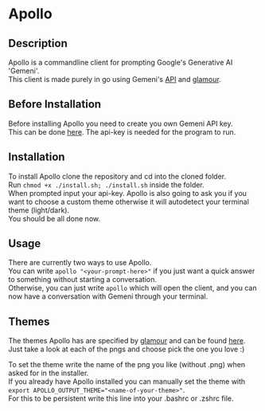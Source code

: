 # Apollo

## Description
Apollo is a commandline client for prompting Google's
Generative AI 'Gemeni'.  
This client is made purely in go using
Gemeni's [API](https://ai.google.dev/gemini-api) and [glamour](https://github.com/charmbracelet/glamour).

## Before Installation
Before installing Apollo you need to create you own Gemeni API key.  
This can be done [here](https://aistudio.google.com/app/apikey).
The api-key is needed for the program to run.

## Installation
To install Apollo clone the repository and cd into the cloned folder.  
Run ``` chmod +x ./install.sh; ./install.sh ``` inside the folder.  
When prompted input your api-key.
Apollo is also going to ask you if you want to choose a custom theme otherwise
it will autodetect your terminal theme (light/dark).  
You should be all done now.

## Usage
There are currently two ways to use Apollo.  
You can write ``` apollo "<your-prompt-here>" ``` if you just want a quick answer to something
without starting a conversation.  
Otherwise, you can just write ``` apollo ``` which will open the client, and you can now have a conversation
with Gemeni through your terminal.

## Themes
The themes Apollo has are specified by [glamour](https://github.com/charmbracelet/glamour) and can be found [here](https://github.com/charmbracelet/glamour/tree/master/styles/gallery).  
Just take a look at each of the pngs and choose pick the one you love :)  
  
To set the theme write the name of the png you like (without .png) when asked for in the installer.  
If you already have Apollo installed you can manually set the theme with ``` export APOLLO_OUTPUT_THEME="<name-of-your-theme>" ```.  
For this to be persistent write this line into your .bashrc or .zshrc file.